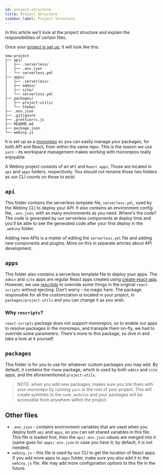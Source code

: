 ```yaml
---
id: project-structure
title: Project Structure
sidebar_label: Project Structure
---
```


In this article we'll look at the project structure and explain the responsibilities of certain files.

Once your [project is set up](/docs/get-started/quick-start), it will look like this:

```
new-project
├── api/
│   ├── .serverless/
│   ├── .env.json
│   └── serverless.yml
├── apps/
│   ├── .serverless/
│   ├── admin/
│   ├── site/
│   └── serverless.yml
├── packages/
│   ├── project-utils/
│   └── theme/
├── .env.json
├── .gitignore
├── .prettierrc.js
├── README.md
├── package.json
└── webiny.js
```

It is set up as a [monorepo](https://en.wikipedia.org/wiki/Monorepo) so you can easily manage your packages, for both API and React, from within the same repo. This is the reason we use `yarn` - its workspace management makes working with monorepos really enjoyable.

A Webiny project consists of an `API` and `React apps`. Those are located in `api` and `apps` folders, respectively.
You should not rename those two folders as our CLI counts on those to exist.

## `api`

This folder contains the serverless template file, `serverless.yml`, used by the Webiny CLI to deploy your API. It also contains an environment config file, `.env.json`, with as many environments as you need. Where's the code? The code is generated by our serverless components at deploy time and you'll be able to see the generated code after your first deploy in the `.webiny` folder.

Adding new APIs is a matter of editing the `serverless.yml` file and adding new components and plugins. More on this in separate articles about API development.

## `apps`

This folder also contains a serverless template file to deploy your apps. The `admin` and `site` apps are regular React apps created using [create-react-app](https://create-react-app.dev). However, we use [rescripts](https://github.com/harrysolovay/rescripts) to override some things in the original `react-scripts` without ejecting. Don't worry - no magic here. The package responsible for all the customization is located in your project, in `packages/project-utils` and you can change it as you wish.

### Why `rescripts`?

`react-scripts` package does not support monorepos, so to enable our apps to resolve packages in the monorepo, and transpile them on-fly, we had to override some parameters. There's more to this package, so dive in and take a look at it yourself.

## `packages`

This folder is for you to use for whatever custom packages you may add. By default, it contains the `theme` package, which is used by both `admin` and `site` apps, and the aforementioned `project-utils`.

> NOTE: when you add new packages, makes sure you link them with your monorepo by running `yarn` in the root of your project. This will create symlinks to the `node_modules` and your packages will be accessible from anywhere within the project.

## Other files

- `.env.json` - contains environment variables that are used when you deploy both `api` and `apps`, so you can set shared variables in this file. This file is loaded first, then the `api/.env.json` values are merged into it (same goes for `apps/.env.json` in case you have it; by default, it is not needed).
- `webiny.js` - this file is used by our CLI to get the location of React apps. If you add more apps to `apps` folder, make sure you also add it to the `webiny.js` file. We may add more configuration options to this file in the future.
